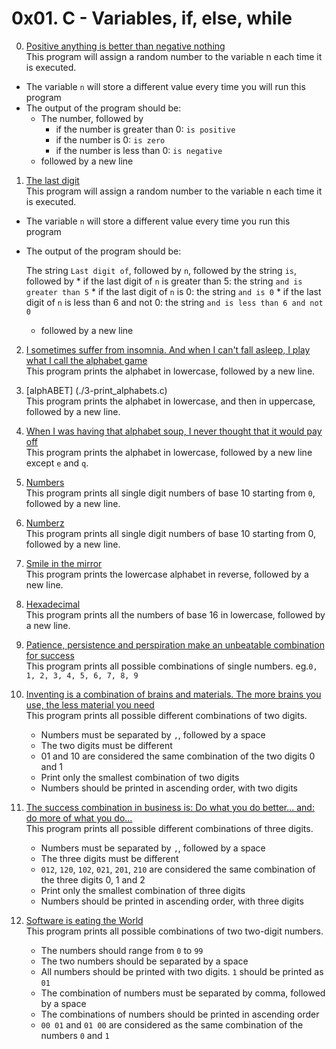 # 0x01. C - Variables, if, else, while

0. [Positive anything is better than negative nothing](./0-positive_or_negative.c)   
This program will assign a random number to the variable n each time it is executed.
* The variable `n` will store a different value every time you will run this program
* The output of the program should be:
    * The number, followed by
        * if the number is greater than 0: `is positive`
        * if the number is 0: `is zero`
        * if the number is less than 0: `is negative`
    * followed by a new line

1. [The last digit](./1-last_digit.c)   
This program will assign a random number to the variable n each time it is executed.
* The variable `n` will store a different value every time you run this program
* The output of the program should be:

    The string `Last digit of`, followed by
    `n`, followed by
    the string `is`, followed by
       * if the last digit of `n` is greater than 5: the string `and is greater than 5`
       * if the last digit of `n` is 0: the string `and is 0`
       * if the last digit of `n` is less than 6 and not 0: the string `and is less than 6 and not 0`
    * followed by a new line


2. [I sometimes suffer from insomnia. And when I can't fall asleep, I play what I call the alphabet game](./2-print_alphabet.c)   
This program prints the alphabet in lowercase, followed by a new line.
	
3. [alphABET] (./3-print_alphabets.c)    
This program prints the alphabet in lowercase, and then in uppercase, followed by a new line.

4. [When I was having that alphabet soup, I never thought that it would pay off](./4-print_alphabt.c)   
This program prints the alphabet in lowercase, followed by a new line except `e` and `q`.

5. [Numbers](./5-print_numbers.c)   
This program prints all single digit numbers of base 10 starting from `0`, followed by a new line.

6. [Numberz](./6-print_numberz.c)   
This program prints all single digit numbers of base 10 starting from 0, followed by a new line.

7. [Smile in the mirror](./7-print_tebahpla.c)   
This program prints the lowercase alphabet in reverse, followed by a new line.

8. [Hexadecimal](./8-print_base16.c)   
This program prints all the numbers of base 16 in lowercase, followed by a new line.

9. [Patience, persistence and perspiration make an unbeatable combination for success](./9-print_comb.c)   
This program prints all possible combinations of single numbers.
eg.`0, 1, 2, 3, 4, 5, 6, 7, 8, 9`

10. [Inventing is a combination of brains and materials. The more brains you use, the less material you need](./100-print_comb3.c)   
This program prints all possible different combinations of two digits.

    * Numbers must be separated by `,`, followed by a space
    * The two digits must be different
    * 01 and 10 are considered the same combination of the two digits 0 and 1
    * Print only the smallest combination of two digits
    * Numbers should be printed in ascending order, with two digits

11. [The success combination in business is: Do what you do better... and: do more of what you do...](./101-print_comb4.c)   
This program prints all possible different combinations of three digits.

    * Numbers must be separated by `,`, followed by a space
    * The three digits must be different
    * `012`, `120`, `102`, `021`, `201`, `210` are considered the same combination of the three digits 0, 1 and 2
    * Print only the smallest combination of three digits
    * Numbers should be printed in ascending order, with three digits

12. [Software is eating the World](./102-print_comb5.c)   
This program prints all possible combinations of two two-digit numbers.

    * The numbers should range from `0` to `99`
    * The two numbers should be separated by a space
    * All numbers should be printed with two digits. `1` should be printed as `01`
    * The combination of numbers must be separated by comma, followed by a space
    * The combinations of numbers should be printed in ascending order
    * `00 01` and `01 00` are considered as the same combination of the numbers `0` and `1`
